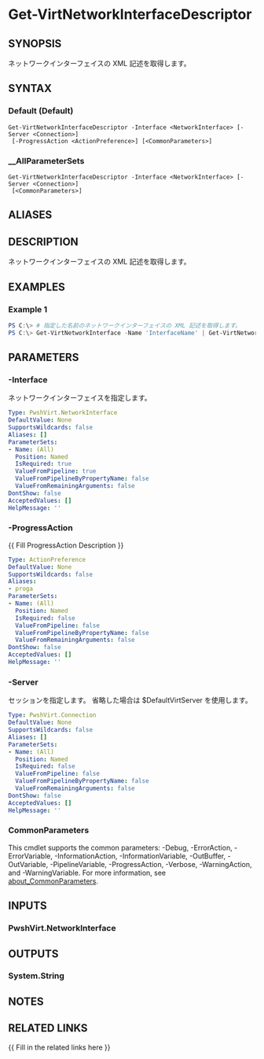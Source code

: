 ﻿---
document type: cmdlet
external help file: PwshVirt.dll-Help.xml
HelpUri: 
ms.date: 07/27/2025
PlatyPS schema version: 2024-05-01
---

# Get-VirtNetworkInterfaceDescriptor

## SYNOPSIS

ネットワークインターフェイスの XML 記述を取得します。

## SYNTAX

### Default (Default)

```
Get-VirtNetworkInterfaceDescriptor -Interface <NetworkInterface> [-Server <Connection>]
 [-ProgressAction <ActionPreference>] [<CommonParameters>]
```

### __AllParameterSets

```
Get-VirtNetworkInterfaceDescriptor -Interface <NetworkInterface> [-Server <Connection>]
 [<CommonParameters>]
```

## ALIASES

## DESCRIPTION

ネットワークインターフェイスの XML 記述を取得します。

## EXAMPLES

### Example 1

```powershell
PS C:\> # 指定した名前のネットワークインターフェイスの XML 記述を取得します。
PS C:\> Get-VirtNetworkInterface -Name 'InterfaceName' | Get-VirtNetworkInterfaceDescriptor
```

## PARAMETERS

### -Interface

ネットワークインターフェイスを指定します。

```yaml
Type: PwshVirt.NetworkInterface
DefaultValue: None
SupportsWildcards: false
Aliases: []
ParameterSets:
- Name: (All)
  Position: Named
  IsRequired: true
  ValueFromPipeline: true
  ValueFromPipelineByPropertyName: false
  ValueFromRemainingArguments: false
DontShow: false
AcceptedValues: []
HelpMessage: ''
```

### -ProgressAction

{{ Fill ProgressAction Description }}

```yaml
Type: ActionPreference
DefaultValue: None
SupportsWildcards: false
Aliases:
- proga
ParameterSets:
- Name: (All)
  Position: Named
  IsRequired: false
  ValueFromPipeline: false
  ValueFromPipelineByPropertyName: false
  ValueFromRemainingArguments: false
DontShow: false
AcceptedValues: []
HelpMessage: ''
```

### -Server

セッションを指定します。
省略した場合は $DefaultVirtServer を使用します。

```yaml
Type: PwshVirt.Connection
DefaultValue: None
SupportsWildcards: false
Aliases: []
ParameterSets:
- Name: (All)
  Position: Named
  IsRequired: false
  ValueFromPipeline: false
  ValueFromPipelineByPropertyName: false
  ValueFromRemainingArguments: false
DontShow: false
AcceptedValues: []
HelpMessage: ''
```

### CommonParameters

This cmdlet supports the common parameters: -Debug, -ErrorAction, -ErrorVariable,
-InformationAction, -InformationVariable, -OutBuffer, -OutVariable, -PipelineVariable,
-ProgressAction, -Verbose, -WarningAction, and -WarningVariable. For more information, see
[about_CommonParameters](https://go.microsoft.com/fwlink/?LinkID=113216).

## INPUTS

### PwshVirt.NetworkInterface

## OUTPUTS

### System.String

## NOTES

## RELATED LINKS

{{ Fill in the related links here }}

